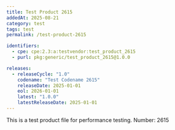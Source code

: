 ```yaml
---
title: Test Product 2615
addedAt: 2025-08-21
category: test
tags: test
permalink: /test-product-2615

identifiers:
  - cpe: cpe:2.3:a:testvendor:test_product_2615
  - purl: pkg:generic/test_product_2615@1.0.0

releases:
  - releaseCycle: "1.0"
    codename: "Test Codename 2615"
    releaseDate: 2025-01-01
    eol: 2026-01-01
    latest: "1.0.0"
    latestReleaseDate: 2025-01-01
---
```


This is a test product file for performance testing. Number: 2615
